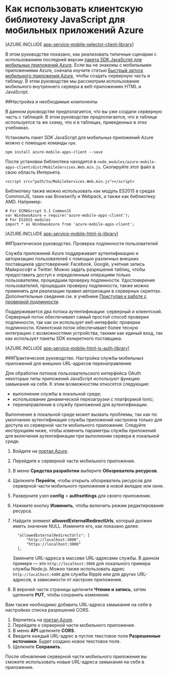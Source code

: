 <properties
	pageTitle="Как использовать пакет SDK JavaScript для мобильных приложений Azure"
	description="Как использовать v для мобильных приложений Azure"
	services="app-service\mobile"
	documentationCenter="javascript"
	authors="adrianhall"
	manager="erikre"
	editor=""/>

<tags
	ms.service="app-service-mobile"
	ms.workload="mobile"
	ms.tgt_pltfrm="html"
	ms.devlang="javascript"
	ms.topic="article"
	ms.date="09/12/2016"
	ms.author="adrianha;ricksal"/>

# Как использовать клиентскую библиотеку JavaScript для мобильных приложений Azure

[AZURE.INCLUDE [app-service-mobile-selector-client-library](../../includes/app-service-mobile-selector-client-library.md)]

В этом руководстве показано, как реализовать типичные сценарии с использованием последней версии [пакета SDK JavaScript для мобильных приложений Azure]. Если вы не знакомы с мобильными приложениями Azure, сначала изучите статью [Быстрый запуск мобильного приложения Azure], чтобы создать серверную часть и таблицу. В этом руководстве мы рассмотрим использование мобильного внутреннего сервера в веб-приложениях HTML и JavaScript.

##<a name="Setup"></a>Настройка и необходимые компоненты

В данном руководстве предполагается, что вы уже создали серверную часть с таблицей. В этом руководстве предполагается, что в таблице используется та же схему, что и в таблицах, приведенных в этих учебниках.

Установить пакет SDK JavaScript для мобильных приложений Azure можно с помощью команды `npm`.

```
npm install azure-mobile-apps-client --save
```

После установки библиотека находится в `node_modules/azure-mobile-apps-client/dist/MobileServices.Web.min.js`. Скопируйте этот файл в свою область Интернета.

```
<script src="path/to/MobileServices.Web.min.js"></script>
```

Библиотеку также можно использовать как модуль ES2015 в средах CommonJS, таких как Browserify и Webpack, а также как библиотеку AMD. Например:

```
# For ECMAScript 5.1 CommonJS
var WindowsAzure = require('azure-mobile-apps-client');
# For ES2015 modules
import * as WindowsAzure from 'azure-mobile-apps-client';
```

[AZURE.INCLUDE [app-service-mobile-html-js-library](../../includes/app-service-mobile-html-js-library.md)]

##<a name="auth"></a>Практическое руководство. Проверка подлинности пользователей

Служба приложений Azure поддерживает аутентификацию и авторизацию пользователей с помощью различных внешних поставщиков удостоверений: Facebook, Google, учетная запись Майкрософт и Twitter. Можно задать разрешения таблиц, чтобы предоставить доступ к определенным операциям только пользователям, прошедшим проверку подлинности. Удостоверения пользователей, прошедших проверку подлинности, также можно применять для реализации правил авторизации в серверных скриптах. Дополнительные сведения см. в учебнике [Приступая к работе с проверкой подлинности].

Поддерживается два потока аутентификации: серверный и клиентский. Серверный поток обеспечивает самый простой способ проверки подлинности, так как он использует веб-интерфейс проверки подлинности. Клиентский поток обеспечивает более тесную интеграцию с возможностями устройства, такими как единый вход, так как использует пакеты SDK конкретного поставщика.

[AZURE.INCLUDE [app-service-mobile-html-js-auth-library](../../includes/app-service-mobile-html-js-auth-library.md)]

###<a name="configure-external-redirect-urls"></a>Практическое руководство. Настройка службы мобильных приложений для внешних URL-адресов перенаправления

Для обработки потоков пользовательского интерфейса OAuth некоторые типы приложений JavaScript используют функцию замыкания на себя. К этим возможностям относятся следующие:

* выполнение службы в локальной среде;
* использование динамической перезагрузки с платформой Ionic;
* перенаправление в службу приложений для аутентификации.

Выполнение в локальной среде может вызвать проблемы, так как по умолчанию аутентификация службы приложений настроена только для доступа из серверной части мобильного приложения. Следуйте инструкциям ниже, чтобы изменить параметры службы приложений для включения аутентификации при выполнении сервера в локальной среде.

1. Войдите на [портал Azure].
2. Перейдите к серверной части мобильного приложения.
3. В меню **Средства разработки** выберите **Обозреватель ресурсов**.
4. Щелкните **Перейти**, чтобы открыть обозреватель ресурсов для серверной части мобильного приложения в новой вкладке или окне.
5. Разверните узел **config** > **authsettings** для своего приложения.
6. Нажмите кнопку **Изменить**, чтобы включить режим редактирования ресурса.
7. Найдите элемент **allowedExternalRedirectUrls**, который должен иметь значение NULL. Измените его, как показано далее.

         "allowedExternalRedirectUrls": [
             "http://localhost:3000",
             "https://localhost:3000"
         ],

    Замените URL-адреса в массиве URL-адресами службы. В данном примере — это `http://localhost:3000` для локального примера службы Node.js. Можно также использовать адрес `http://localhost:4400` для службы Ripple или для других URL-адресов, в зависимости от настроек приложения.

8. В верхней части страницы щелкните **Чтение и запись**, затем щелкните **PUT**, чтобы сохранить изменения.

Вам также необходимо добавить URL-адреса замыкания на себя в настройках списка разрешений CORS.

1. Вернитесь на [портал Azure].
2. Перейдите к серверной части мобильного приложения.
3. В меню **API** щелкните **CORS**.
4. Введите каждый URL-адрес в пустое текстовое поле **Разрешенные источники**. Будет создано новое текстовое поле.
5. Щелкните **Сохранить**.
    
После обновления серверной части мобильного приложения вы сможете использовать новые URL-адреса замыкания на себя в приложении.

<!-- URLs. -->
[Быстрый запуск мобильного приложения Azure]: app-service-mobile-cordova-get-started.md
[Приступая к работе с проверкой подлинности]: app-service-mobile-cordova-get-started-users.md
[Add authentication to your app]: app-service-mobile-cordova-get-started-users.md

[портал Azure]: https://portal.azure.com/
[пакета SDK JavaScript для мобильных приложений Azure]: https://www.npmjs.com/package/azure-mobile-apps-client
[Query object documentation]: https://msdn.microsoft.com/ru-RU/library/azure/jj613353.aspx

<!---HONumber=AcomDC_0914_2016-->